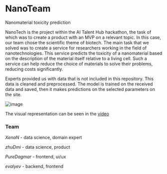 # NanoTeam
Nanomaterial toxicity prediction 

NanoTech is the project within the AI Talent Hub hackathon, the task of which was to create a product with an MVP on a relevant topic. In this case, our team chose the scientific theme of biotech. The main task that we solved was to create a service for researchers working in the field of nanotechnologies. This service predicts the toxicity of a nanomaterial based on the description of the material itself relative to a living cell. Such a service can help reduce the choice of materials to solve their problems, reducing costs significantly.

Experts provided us with data that is not included in this repository. This data is cleaned and preprocessed. The model is trained on the received data and saved, then it makes predictions on the selected parameters on the site.

![image](https://user-images.githubusercontent.com/43779450/216946674-31d52e88-da54-411e-bde9-978c4f180d98.png)

The visual representation can be seen in the [video](https://www.youtube.com/watch?v=7CakE3jBf0U&ab_channel=NadezhdaKondrateva)

### Team
*XenaN* - data science, domain expert

*zhuDmi* - data science, product

*PureDagmar* - frontend, ui/ux 

*evalyev* - backend, frontend 
